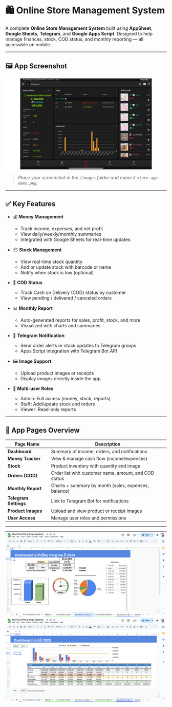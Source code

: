 # 🛍️ Online Store Management System

A complete **Online Store Management System** built using **AppSheet**, **Google Sheets**, **Telegram**, and **Google Apps Script**. Designed to help manage finances, stock, COD status, and monthly reporting — all accessible on mobile.

---

## 🖼️ App Screenshot

![App Screenshot](onlinestore.png)

> _Place your screenshot in the `/images` folder and name it `store-app-demo.png`._

---

## ✅ Key Features

- 💰 **Money Management**
  - Track income, expenses, and net profit
  - View daily/weekly/monthly summaries
  - Integrated with Google Sheets for real-time updates

- 📦 **Stock Management**
  - View real-time stock quantity
  - Add or update stock with barcode or name
  - Notify when stock is low (optional)

- 📮 **COD Status**
  - Track Cash on Delivery (COD) status by customer
  - View pending / delivered / canceled orders

- 📊 **Monthly Report**
  - Auto-generated reports for sales, profit, stock, and more
  - Visualized with charts and summaries

- 📢 **Telegram Notification**
  - Send order alerts or stock updates to Telegram groups
  - Apps Script integration with Telegram Bot API

- 🖼️ **Image Support**
  - Upload product images or receipts
  - Display images directly inside the app

- 👥 **Multi-user Roles**
  - Admin: Full access (money, stock, reports)
  - Staff: Add/update stock and orders
  - Viewer: Read-only reports

---

## 📁 App Pages Overview

| Page Name            | Description                                              |
|----------------------|----------------------------------------------------------|
| **Dashboard**         | Summary of income, orders, and notifications            |
| **Money Tracker**     | View & manage cash flow (income/expenses)               |
| **Stock**             | Product inventory with quantity and image               |
| **Orders (COD)**      | Order list with customer name, amount, and COD status   |
| **Monthly Report**    | Charts + summary by month (sales, expenses, balance)    |
| **Telegram Settings** | Link to Telegram Bot for notifications                  |
| **Product Images**    | Upload and view product or receipt images               |
| **User Access**       | Manage user roles and permissions                       |

---
![Database Google Sheet](sheet-per-month.png)
![Database Google Sheet](evthing-per-year.png)
